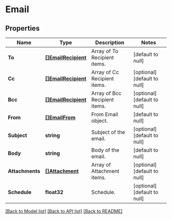 # Email

## Properties
Name | Type | Description | Notes
------------ | ------------- | ------------- | -------------
**To** | [**[]EmailRecipient**](EmailRecipient.md) | Array of To Recipient items. | [default to null]
**Cc** | [**[]EmailRecipient**](EmailRecipient.md) | Array of Cc Recipient items. | [optional] [default to null]
**Bcc** | [**[]EmailRecipient**](EmailRecipient.md) | Array of Bcc Recipient items. | [optional] [default to null]
**From** | [**[]EmailFrom**](EmailFrom.md) | From Email object. | [default to null]
**Subject** | **string** | Subject of the email. | [optional] [default to null]
**Body** | **string** | Body of the email. | [default to null]
**Attachments** | [**[]Attachment**](Attachment.md) | Array of Attachment items. | [optional] [default to null]
**Schedule** | **float32** | Schedule. | [optional] [default to null]

[[Back to Model list]](../README.md#documentation-for-models) [[Back to API list]](../README.md#documentation-for-api-endpoints) [[Back to README]](../README.md)


